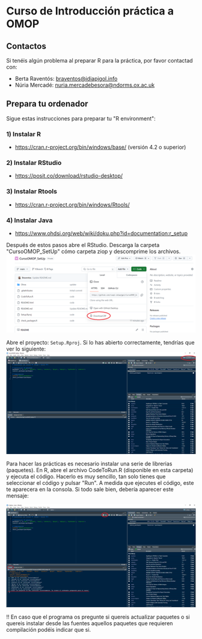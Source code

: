 # Curso de Introducción práctica a OMOP


## Contactos

Si tenéis algún problema al preparar R para la práctica, por favor contactad con:
- Berta Raventós: braventos@idiapjgol.info
- Núria Mercadé: nuria.mercadebesora@ndorms.ox.ac.uk 

## Prepara tu ordenador

Sigue estas instrucciones para preparar tu "R environment":  

### 1) Instalar R
-	https://cran.r-project.org/bin/windows/base/ (versión 4.2 o superior)

### 2) Instalar RStudio
-	https://posit.co/download/rstudio-desktop/

### 3) Instalar Rtools
-	https://cran.r-project.org/bin/windows/Rtools/

### 4) Instalar Java 
- https://www.ohdsi.org/web/wiki/doku.php?id=documentation:r_setup

Después de estos pasos abre el RStudio. Descarga la carpeta "CursoOMOP_SetUp" cómo carpeta ziop y descomprime los archivos.
![training](https://github.com/rwepi-idiapjgol/CursoOMOP_SetUp/blob/main/Otros/download_repo.png)


Abre el proyecto: `Setup.Rproj`. Si lo has abierto correctamente, tendrías que ver lo siguiente:
![training](https://github.com/rwepi-idiapjgol/CursoOMOP_SetUp/blob/main/Otros/set_up_Rproj.png)


Para hacer las prácticas es necesario instalar una serie de librerias (paquetes). En R, abre el archivo CodeToRun.R (disponible en esta carpeta) y ejecuta el código. Hacerlo es muy sencillo, tan solo tienes que seleccionar el código y pulsar "Run". A medida que ejecutes el código, este te aparecera en la consola. Si todo sale bien, debería aparecer este mensaje:

![training](https://github.com/rwepi-idiapjgol/CursoOMOP_SetUp/blob/main/Otros/set_up_run_check.png)


!! En caso que el programa os pregunte si quereis actualizar paquetes o si quereis instalar desde las fuentes aquellos paquetes que requieren compilación podéis indicar que si. 
